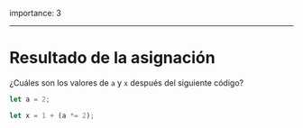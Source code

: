 importance: 3

---

# Resultado de la asignación

¿Cuáles son los valores de `a` y `x` después del siguiente código?

```js
let a = 2;

let x = 1 + (a *= 2);
```
